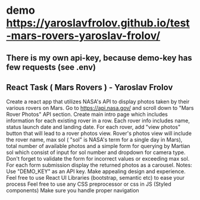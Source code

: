 # demo https://yaroslavfrolov.github.io/test-mars-rovers-yaroslav-frolov/

## There is my own api-key, because demo-key has few requests (see .env)

## React Task ( Mars Rovers ) - Yaroslav Frolov
Create a react app that utilizes NASA's API to display photos taken by their
various rovers on Mars.
Go to https://api.nasa.gov/ and scroll down to "Mars Rover Photos" API
section.
Create main intro page which includes information for each existing rover in a
row.
Each rover info includes name, status launch date and landing date.
For each rover, add "view photos" button that will lead to a rover photos view.
Rover's photos view will include the rover name, max sol ( "sol" is NASA's term
for a single day in Mars), total number of available photos and a simple form
for querying by Martian sol which consist of input for sol number and
dropdown for camera type. Don't forget to validate the form for incorrect
values or exceeding max sol.
For each form submission display the returned photos as a carousel.
Notes:
Use "DEMO_KEY" as an API key.
Make appealing design and experience. Feel free to use React UI Libraries
(bootstrap, semantic etc) to ease your process
Feel free to use any CSS preprocessor or css in JS Styled components)
Make sure you handle proper navigation
